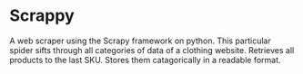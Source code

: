 # Scrappy
A web scraper using the Scrapy framework on python.
This particular spider sifts through all categories of data of a clothing website.
Retrieves all products to the last SKU.
Stores them catagorically in a readable format.
